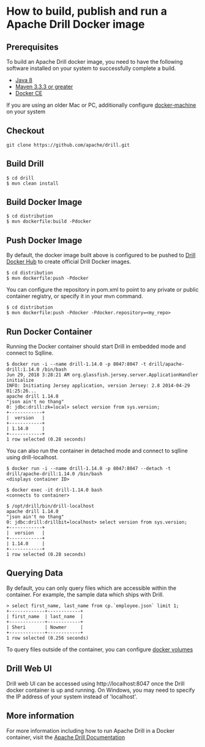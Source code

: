 # How to build, publish and run a Apache Drill Docker image

## Prerequisites

   To build an Apache Drill docker image, you need to have the following software installed on your system to successfully complete a build. 
  * [Java 8](http://www.oracle.com/technetwork/java/javase/downloads/jdk8-downloads-2133151.html)
  * [Maven 3.3.3 or greater](https://maven.apache.org/download.cgi)
  * [Docker CE](https://store.docker.com/search?type=edition&offering=community)
  
   If you are using an older Mac or PC, additionally configure [docker-machine](https://docs.docker.com/machine/overview/#what-is-docker-machine) on your system

## Checkout
```
git clone https://github.com/apache/drill.git
```
## Build Drill
```
$ cd drill
$ mvn clean install
```   
## Build Docker Image
```
$ cd distribution
$ mvn dockerfile:build -Pdocker
```
## Push Docker Image
   
   By default, the docker image built above is configured to be pushed to [Drill Docker Hub](https://hub.docker.com/r/drill/apache-drill/) to create official Drill Docker images.
```   
$ cd distribution
$ mvn dockerfile:push -Pdocker
```    
  You can configure the repository in pom.xml to point to any private or public container registry, or specify it in your mvn command.
```  
$ cd distribution
$ mvn dockerfile:push -Pdocker -Pdocker.repository=<my_repo>
```
## Run Docker Container
   
   Running the Docker container should start Drill in embedded mode and connect to Sqlline. 
```    
$ docker run -i --name drill-1.14.0 -p 8047:8047 -t drill/apache-drill:1.14.0 /bin/bash
Jun 29, 2018 3:28:21 AM org.glassfish.jersey.server.ApplicationHandler initialize
INFO: Initiating Jersey application, version Jersey: 2.8 2014-04-29 01:25:26...
apache drill 1.14.0 
"json ain't no thang"
0: jdbc:drill:zk=local> select version from sys.version;
+------------+
|  version   |
+------------+
| 1.14.0     |
+------------+
1 row selected (0.28 seconds)
```  

   You can also run the container in detached mode and connect to sqlline using drill-localhost. 
```    
$ docker run -i --name drill-1.14.0 -p 8047:8047 --detach -t drill/apache-drill:1.14.0 /bin/bash
<displays container ID>

$ docker exec -it drill-1.14.0 bash
<connects to container>

$ /opt/drill/bin/drill-localhost
apache drill 1.14.0 
"json ain't no thang"
0: jdbc:drill:drillbit=localhost> select version from sys.version;
+------------+
|  version   |
+------------+
| 1.14.0     |
+------------+
1 row selected (0.28 seconds)
```

## Querying Data

   By default, you can only query files which are accessible within the container. For example, the sample data which ships with Drill. 
```
> select first_name, last_name from cp.`employee.json` limit 1;
+-------------+------------+
| first_name  | last_name  |
+-------------+------------+
| Sheri       | Nowmer     |
+-------------+------------+
1 row selected (0.256 seconds)
```

   To query files outside of the container, you can configure [docker volumes](https://docs.docker.com/storage/volumes/#start-a-service-with-volumes)
   
## Drill Web UI

   Drill web UI can be accessed using http://localhost:8047 once the Drill docker container is up and running. On Windows, you may need to specify the IP address of your system instead of 'localhost'.

## More information 

   For more information including how to run Apache Drill in a Docker container, visit the [Apache Drill Documentation](http://drill.apache.org/docs/)
